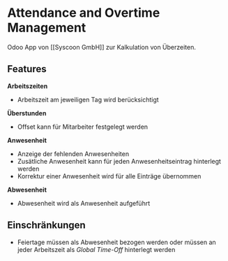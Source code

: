 # Attendance and Overtime Management

Odoo App von [[Syscoon GmbH]] zur Kalkulation von Überzeiten.

## Features

**Arbeitszeiten**

* Arbeitszeit am jeweiligen Tag wird berücksichtigt 

**Überstunden**

* Offset kann für Mitarbeiter festgelegt werden

**Anwesenheit**

* Anzeige der fehlenden Anwesenheiten
* Zusätliche Anwesenheit kann für jeden Anwesenheitseintrag hinterlegt werden
* Korrektur einer Anwesenheit wird für alle Einträge übernommen

**Abwesenheit**

* Abwesenheit wird als Anwesenheit aufgeführt

## Einschränkungen

* Feiertage müssen als Abwesenheit bezogen werden oder müssen an jeder Arbeitszeit als *Global Time-Off* hinterlegt werden